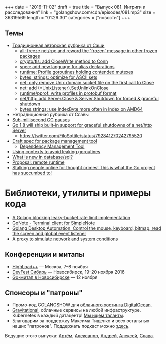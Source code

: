 +++
date = "2016-11-02"
draft = true
title = "Выпуск 081. Интриги и расследования"
link = "golangshow.com/cdn/episodes/081.mp3"
size = 36319569
length = "01:29:30"
categories = ["новости"]
+++

## Темы

- [Традиционная авторская рубрика от Саши](https://github.com/LK4D4/report/blob/master/reports/golang-11-02.md)
  - [all: freeze net/rpc and reword the 'frozen' message in other frozen packages](https://github.com/golang/go/commit/f9027d61ab48154e4cb29c50e356a3f462840e01)
  - [crypto/tls: add CloseWrite method to Conn](https://github.com/golang/go/commit/829aa6732a47db75dbb649837fa888030659ccf9)
  - [spec: add new language for alias declarations](https://github.com/golang/go/commit/aff37662d1f70f2bf9e47b4f962e85521e7c18d1)
  - [runtime: Profile goroutines holding contended mutexes](https://github.com/golang/go/commit/ca922b6d363b6ca47822188dcbc5b92d912c7a4b)
  - [bytes, strings: optimize for ASCII sets](https://github.com/golang/go/commit/9a8c69539cbd052e2c4b55496d72ec8407c0af52)
  - [net: only remove Unix domain socket file on the first call to Close](https://github.com/golang/go/commit/13558c41ffa29d0af80e7e06d08af8eb0f0055fb)
  - [net: add (*UnixListener).SetUnlinkOnClose](https://github.com/golang/go/commit/eb88b3eefa113f67e7cf72dfd085f65bbd125179)
  - [runtime/pprof: write profiles in protobuf format](https://github.com/golang/go/commit/b33030a72754cb55d6ec137e79facacb398c9be4)
  - [net/http: add Server.Close & Server.Shutdown for forced & graceful shutdown](https://github.com/golang/go/commit/53fc330e2d154443acf3d01e0d68bae22b2b7804)
  - [bytes,strings: use IndexByte more often in Index on AMD64](https://github.com/golang/go/commit/f31492ffe7d68e84ec0ba6e870d174ab48e6397c)
- Нетрадиционная рубрика от Славы
- [Sub-millisecond GC pauses](https://groups.google.com/forum/m/#!topic/golang-dev/Ab1sFeoZg_8)
- [Go 1.8 will ship built-in support for graceful shutdowns of a net/http Server](https://github.com/golang/go/issues/4674#issuecomment-257161323)
  - https://twitter.com/FiloSottile/status/792841270242795520
- [Draft spec for package management tool](https://groups.google.com/forum/#!topic/go-package-management/g6EZblA1mHU)
  - [Dependency Management Tool](https://docs.google.com/document/d/1qnmjwfMmvSCDaY4jxPmLAccaaUI5FfySNE90gB0pTKQ)
- [Using contexts to avoid leaking goroutines](http://golang.rakyll.org/leakingctx/)
- [What is new in database/sql?](https://docs.google.com/document/d/1F778e7ZSNiSmbju3jsEWzShcb8lIO4kDyfKDNm4PNd8)
- [Proposal: remote runtime](https://github.com/golang/go/issues/17672)
- [Stalking people online for thought crimes! This is what the Go project has succumbed to!](https://groups.google.com/forum/m/#!topic/golang-dev/pOvceAZwLHY)


# Библиотеки, утилиты и примеры кода

- [A Golang blocking leaky-bucket rate limit implementation](https://github.com/uber-go/ratelimit)
- [GoNote - Terminal client for SimpleNote](https://github.com/exaroth/gonote)
- [Golang Desktop Automation. Control the mouse, keyboard, bitmap, read the screen and global event listener](https://github.com/go-vgo/robotgo)
- [A proxy to simulate network and system conditions](https://github.com/shopify/toxiproxy)


## Конференции и митапы

- [HighLoad++](http://www.highload.ru) — Москва, 7–8 ноября
- [DevFest Сибирь](https://devfest.gdg.org.ru) — Новосибирск, 19–20 ноября 2016
- [Go-митап в Новосибирске](https://www.meetup.com/GolangNSK/events/235130124/) — 12 ноября

## Спонсоры и "патроны"

- Промо-код GOLANGSHOW для [облачного хостинга DigitalOcean](https://www.digitalocean.com/?utm_campaign=golangshow&utm_medium=podcast&refcode=63eedb038a3e).
- [Gravitational](http://gravitational.com), облачные сервисы на любой инфраструктуре. Kubernetes в каждый датацентр! [Мы ищем таланты](https://github.com/gravitational/careers).
- Благодарим за поддержку Максима Тищенко и всех остальных наших "патронов". Поддержать подкаст можно [здесь](https://www.patreon.com/golangshow).

Ведущие этого выпуска: [Артём](https://twitter.com/miolini), [Александр](https://twitter.com/LK4D4math), [Андрей](https://twitter.com/dadabird), [Алексей](https://twitter.com/paaleksey), [Слава](https://twitter.com/m0sth8).
